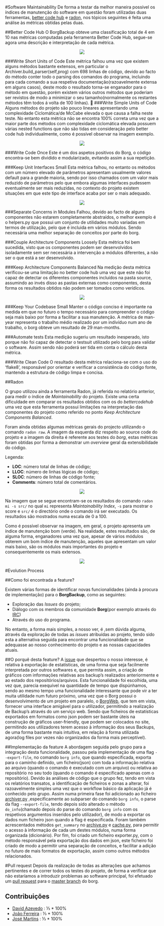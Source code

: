 #Software Maintainability
De forma a testar da melhor maneira possível os índices de manutenção do software em questão foram utilizadas duas ferramentas, [better code hub](https://bettercodehub.com/results/JoseLuisMartins/borg ) e [radon](https://pypi.python.org/pypi/radon), nos tópicos seguintes é feita uma análise às métricas obtidas pelas duas. 


##Better Code Hub
O BorgBackup obteve uma classificação total de 4 em 10 nas métricas computadas pela ferramenta Better Code Hub, segue-se agora uma descrição e interpretação de cada métrica.


<p align="center">
<img  src ="resources/bettercodehubresults.png" />
</p>


###Write Short Units of Code
Este métrica falhou uma vez que existem alguns métodos bastante extensos, em particular o Archiver.build_parser(self,prog) com 698 linhas de código, devido ao facto do método conter todo o parsing dos comandos do programa, incluindo para cada comando a sua respetiva documentação(razoavelmente extensa em alguns casos), deste modo o resultado torna-se enganador para o método em questão, porém existem vários outros métodos que poderiam ser revistos de modo a minimizar o seu tamanho(normalmente os restantes métodos têm todos á volta de 100 linhas).

###Write Simple Units of Code
Alguns métodos do projeto são pouco lineares apresentando uma complexidade Ciclomática/de McCabe elevada o que causa a falha neste teste.
No entanto esta métrica não se encontra 100% correta uma vez que a maior parte dos métodos com complexidade ciclomática elevada possuem várias nested functions que não são tidas em consideração pelo better code hub individualmente, como é possível observar na imagem exemplo.
<p align="center">
<img  src ="resources/wsuc-example.png" />
</p>
###Write  Code Once
Este é um dos aspetos positivos do Borg, o código encontra-se bem dividido e modularizado, evitando assim a sua repetição. 

###Keep Unit Interfaces Small
Esta métrica falhou, no entanto os métodos com um número elevado de parâmetros apresentam usualmente valores default para a grande maioria, sendo por isso chamados com um valor mais reduzido de parâmetros pelo que embora algumas interfaces pudessem eventualmente ser mais reduzidas, no contexto do projeto existem situações em que este tipo de interface acaba por ser o mais adequado.
<p align="center">
<img  src ="resources/kuis-example.png" />
</p>
###Separate Concerns in Modules
Falhou, devido ao facto de alguns componentes não estarem completamente abstraídos, o melhor exemplo é o helpers.py que possui um conjunto de utilidades muito variadas em termos de utilização, pelo que é incluida em vários módulos. Sendo necessária uma  melhor separação de conceitos por parte do borg.

###Couple Architecture Components Loosely
Esta métrica foi bem sucedida, visto que os componentes podem ser desenvolvidos isoladamente sem ser necessária a intervenção a módulos diferentes, a não ser o que está a ser desenvolvido.

###Keep Architecture Components Balanced
Na medição desta métrica verificou-se uma limitação no better code hub uma vez que este não foi capaz de detectar os diferentes componentes incluídos na pasta source, assumindo ao invés disso as pastas externas como componentes, desta forma os resultados obtidos não podem ser tomados como verídicos.
<p align="center">
<img  src ="resources/kacb.png" />
</p>
###Keep Your Codebase Small
Manter o código conciso é importante na medida em que no futuro o tempo necessário para compreender o código seja mais baixo por forma a facilitar a sua manutenção. A métrica de man-year representa o trabalho médio realizado por um indivíduo num ano de trabalho, o borg obteve um resultado de 29 man-months.

###Automate tests
Esta medição sugeriu um resultado inesperado, isto porque não foi capaz de detectar o testsuit utilizado pelo borg para validar o software. Assim sendo não poderá ser tida em conta o cálculo desta métrica.


###Write Clean Code
O resultado desta métrica relaciona-se com o uso do ‘flake8’, responsável por orientar e verificar a consistência do código fonte, mantendo a estrutura de código limpa e concisa.

##Radon
 
O grupo utilizou ainda a ferramenta Radon, já referida no relatório anterior, para medir o índice de _Maintainability_ do projeto. Existe uma certa dificuldade em comparar os resultados obtidos com os do _bettercodehub_ uma vez que esta ferramenta possui limitações na interpretação das componentes do projeto como referido no ponto _Keep Architecture Components Balanced_.

Foram ainda obtidas algumas métricas gerais do projecto utilizando o comando `radon raw`. A imagem da esquerda diz respeito ao source code do projeto e a imagem da direita é referente aos testes do _borg_, estas métricas foram obtidas por forma a demonstrar um _overview_ geral da extensibilidade do código.

Legenda:
* __LOC__: número total de linhas de código;
* __LLOC__: número de linhas lógicas de código;
* __SLOC__: número de linhas de código fonte;
* __Comments__: número total de comentários.

<p align="center">
<img  src ="resources/mafr1.png" />
</p>

Na imagem que se segue encontram-se os resultados do comando `radon mi -s src/` no qual `mi` representa _Maintainability Index_, `-s` para mostrar o score e `src/` é o directório onde o comando irá ser executado. Os resultados são mostrados numa escala de 0 a 100.

Como é possível observar na imagem, em geral, o projeto apresenta um índice de manutenção bom (verde). Na realidade, estes resultados são, de alguma forma, enganadores uma vez que, apesar de vários módulos obterem um bom índice de manutenção, aqueles que apresentam um valor mais baixo, são os módulos mais importantes do projeto e consequentemente os mais extensos.

<p align="center">
<img  src ="resources/mafr2.png" />
</p>

#Evolution Process

##Como foi encontrada a feature?

Existem várias formas de identificar novas funcionalidades (ainda à procura de implementação) para  o __BorgBackup__, como as seguintes:
* Exploração das _Issues_ do projeto;
* Diálogo com os membros da comunidade __Borg__(por exemplo através do [IRC](http://webchat.freenode.net/?randomnick=1&channels=%23borgbackup&uio=MTY9dHJ1ZSY5PXRydWUa8))
* Através do uso do programa.

No entanto, a forma mais simples, a nosso ver, é ,sem dúvida alguma, através da exploração de todas as _issues_ atribuídas ao projeto, tendo sido esta a alternativa seguida para encontrar uma funcionalidade que se adequasse ao nosso conhecimento do projeto e as nossas capacidades atuais.



##O porquê desta feature?
A [issue](https://github.com/borgbackup/borg/issues/1812) que despertou o nosso interesse, é relativa à exportação de estatísticas, de uma forma que seja facilmente interpretada por outros softwares e, que permita assim, a criação de gráficos com informações relativas aos backup’s realizados anteriormente e ao estado dos repositórios/arquivos.
Esta funcionalidade foi escolhida, uma vez que, parecia exequível na quantidade de tempo que dispúnhamos, sendo ao mesmo tempo uma funcionalidade interessante que pode vir a ter muita utilidade num futuro próximo, uma vez que o Borg possui o desenvolvimento de um projeto em paralelo, o [BorgWeb](https://github.com/borgbackup/borgweb), que tem em vista, fornecer uma interface amigável para o utilizador, permitindo a realização de Backup’s através do um serviço web. 
Sendo que ficheiros de estatísticas exportados em formatos como json podem ser bastante úteis na construção de gráficos user-friendly, que podem ser colocados no site, permitindo aos utilizadores terem acesso à informação dos seus Backups, de uma forma bastante mais intuitiva, em relação à forma utilizada agora(log files por vezes não organizados da forma mais perceptível).




##Implementação da feature
A abordagem seguida pelo grupo para a integração desta funcionalidade, passou pela implementação de uma flag `--export-file`, no comando `borg info`, que quando especificada, exporta para o caminho definido, um ficheiro(json) com toda a informação relativa ao arquivo (quando o comando é executado com um arquivo) ou relativa ao repositório no seu todo (quando o comando é especificado apenas com o repositório).
Devido às análises de código que o grupo fez, tendo em vista os relatórios transatos, a identificação de ficheiros e zonas a alterar, foi razoavelmente simples uma vez que o workflow básico da aplicação já é conhecido pelo grupo.
Assim numa primeira fase foi adicionado ao ficheiro [archiver.py](https://github.com/borgbackup/borg/blob/master/src/borg/archiver.py ) ,especificamente ao subparser do comando `borg info`,  o parse da flag  `--export-file`,
tendo depois sido alterado o método `do_info`(chamado depois do parse do comando `borg info` com os respetivos argumentos inseridos pelo utilizador),  de modo a exportar os dados num ficheiro json quando a flag é especificada.
Foram também acrescentados métodos `get_summary` no [archive.py](https://github.com/borgbackup/borg/blob/master/src/borg/archive.py) e [cache.py](https://github.com/borgbackup/borg/blob/master/src/borg/cache.py ), para permitir o acesso à informação de cada um destes módulos, numa forma organizada (dicionário).
Por fim, foi criado um ficheiro exporter.py, com o método responsável pela exportação dos dados em json, este ficheiro foi criado de modo a permitir uma separação de conceitos, e facilitar a adição no futuro de mais formatos de exportação, assim como outros métodos relacionados.  


#Pull request
Depois da realização de todas as alterações que achamos pertinentes e de correr todos os testes do projeto, de forma a verificar que não estaríamos a introduzir problemas ao software principal, foi efetuado um [pull request](https://github.com/borgbackup/borg/pull/1946 ) para o [master branch](https://github.com/borgbackup/borg/tree/master ) do borg.




## Contribuições

* [David Azevedo](https://github.com/PeaceOff) : ⅓ * 100%
* [João Ferreira](https://github.com/joaocsf) : ⅓ * 100%
* [José Martins](https://github.com/JoseLuisMartins) : ⅓ * 100%
